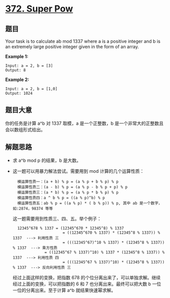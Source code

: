 # [372. Super Pow](https://leetcode.com/problems/super-pow/)


## 题目

Your task is to calculate ab mod 1337 where a is a positive integer and b is an extremely large positive integer given in the form of an array.

**Example 1:**

    Input: a = 2, b = [3]
    Output: 8

**Example 2:**

    Input: a = 2, b = [1,0]
    Output: 1024


## 题目大意


你的任务是计算 a^b 对 1337 取模，a 是一个正整数，b 是一个非常大的正整数且会以数组形式给出。

## 解题思路

- 求 a^b mod p 的结果，b 是大数。
- 这一题可以用暴力解法尝试。需要用到 mod 计算的几个运算性质：

        模运算性质一：(a + b) % p = (a % p + b % p) % p
        模运算性质二：(a - b) % p = (a % p - b % p + p) % p
        模运算性质三：(a * b) % p = (a % p * b % p) % p
        模运算性质四：a ^ b % p = ((a % p)^b) % p
        模运算性质五：ab % p = ((a % p) * ( b % p)) % p, 其中 ab 是一个数字，如:2874，98374 等等

    这一题需要用到性质三、四、五。举个例子：

        12345^678 % 1337 = (12345^670 * 12345^8) % 1337
        				    = ((12345^670 % 1337) * (12345^8 % 1337)) % 1337  ---> 利用性质 三
        				    = (((12345^67)^10 % 1337) * (12345^8 % 1337)) % 1337  ---> 乘方性质
                    = ((12345^67 % 1337)^10) % 1337 * (12345^8 % 1337)) % 1337  ---> 利用性质 四
        				    = (((12345^67 % 1337)^10) * (12345^8 % 1337)) % 1337  ---> 反向利用性质 三

    经过上面这样的变换，把指数 678 的个位分离出来了，可以单独求解。继续经过上面的变换，可以把指数的 6 和 7 也分离出来。最终可以把大数 b 一位一位的分离出来。至于计算 a^b 就结果快速幂求解。
